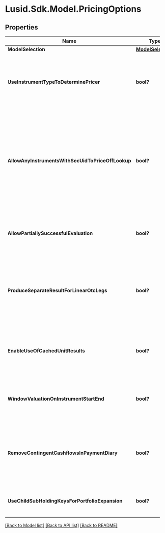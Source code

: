 
# Lusid.Sdk.Model.PricingOptions

## Properties

Name | Type | Description | Notes
------------ | ------------- | ------------- | -------------
**ModelSelection** | [**ModelSelection**](ModelSelection.md) |  | [optional] 
**UseInstrumentTypeToDeterminePricer** | **bool?** | If true then use the instrument type to set the default instrument pricer  This applies where no more specific set of overrides are provided on a per-vendor and instrument basis. | [optional] 
**AllowAnyInstrumentsWithSecUidToPriceOffLookup** | **bool?** | By default, one would not expect to price and exotic instrument, i.e. an instrument with a complicated  instrument definition simply through looking up a price as there should be a better way of evaluating it.  To override that behaviour and allow lookup for a price from the instrument identifier(s), set this to true. | [optional] 
**AllowPartiallySuccessfulEvaluation** | **bool?** | If true then a failure in task evaluation doesn&#39;t cause overall failure.  results will be returned where they succeeded and annotation elsewhere | [optional] 
**ProduceSeparateResultForLinearOtcLegs** | **bool?** | If true (default), when pricing an Fx-Forward or Interest Rate Swap, Future and other linearly separable products, product two results, one for each leg  rather than a single line result with the amalgamated/summed pv from both legs. | [optional] 
**EnableUseOfCachedUnitResults** | **bool?** | If true, when pricing using a model or for an instrument that supports use of intermediate cached-results, use them.  Default is that this caching is turned off. | [optional] 
**WindowValuationOnInstrumentStartEnd** | **bool?** | If true, when valuing an instrument outside the period where it is &#39;alive&#39; (the start-maturity window) it will return a valuation of zero | [optional] 
**RemoveContingentCashflowsInPaymentDiary** | **bool?** | When creating a payment diary, should contingent cash payments (e.g. from exercise of a swaption into a swap) be included or not.  i.e. Is exercise or default being assumed to happen or not. | [optional] 
**UseChildSubHoldingKeysForPortfolioExpansion** | **bool?** | Should fund constituents inherit subholding keys from the parent subholding keyb | [optional] 

[[Back to Model list]](../README.md#documentation-for-models)
[[Back to API list]](../README.md#documentation-for-api-endpoints)
[[Back to README]](../README.md)


